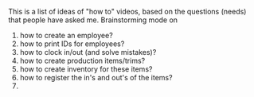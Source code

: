 This is a list of ideas of "how to" videos, based on the questions (needs) that people have asked me. Brainstorming mode on

1. how to create an employee?
2. how to print IDs for employees?
3. how to clock in/out (and solve mistakes)?
4. how to create production items/trims?
5. how to create inventory for these items?
6. how to register the in's and out's of the items?
7. 